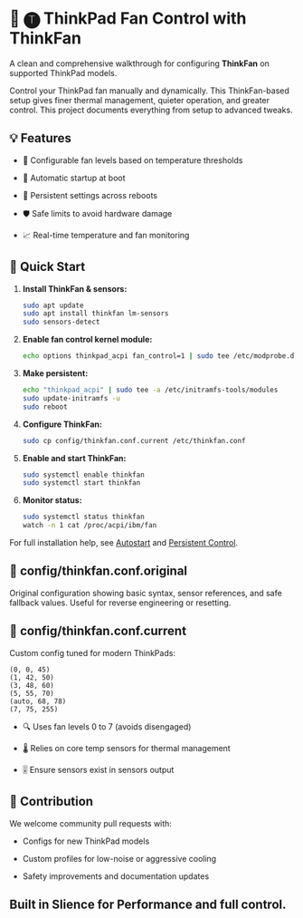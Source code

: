 # 🔴 🅣 ThinkPad Fan Control with ThinkFan

A clean and comprehensive walkthrough for configuring **ThinkFan** on supported ThinkPad models.

Control your ThinkPad fan manually and dynamically. This ThinkFan-based setup gives finer thermal management, quieter operation, and greater control. This project documents everything from setup to advanced tweaks.


## 💡 Features

- 🧊 Configurable fan levels based on temperature thresholds

- 🔁 Automatic startup at boot

- 💾 Persistent settings across reboots

- 🛡️ Safe limits to avoid hardware damage

- 📈 Real-time temperature and fan monitoring


## 🚀 Quick Start

1. **Install ThinkFan & sensors:**

    ```bash
    sudo apt update
    sudo apt install thinkfan lm-sensors
    sudo sensors-detect
    ```

2. **Enable fan control kernel module:**

    ```bash
    echo options thinkpad_acpi fan_control=1 | sudo tee /etc/modprobe.d/thinkfan.conf
    ```

3. **Make persistent:**

    ```bash
    echo "thinkpad_acpi" | sudo tee -a /etc/initramfs-tools/modules
    sudo update-initramfs -u
    sudo reboot
    ```

4. **Configure ThinkFan:**

    ```bash
    sudo cp config/thinkfan.conf.current /etc/thinkfan.conf
    ```

5. **Enable and start ThinkFan:**

    ```bash
    sudo systemctl enable thinkfan
    sudo systemctl start thinkfan
    ```

6. **Monitor status:**

    ```bash
    sudo systemctl status thinkfan
    watch -n 1 cat /proc/acpi/ibm/fan
    ```


For full installation help, see [Autostart](docs/autostart.md) and [Persistent Control](docs/persistent-control.md).

## 🔧 config/thinkfan.conf.original

Original configuration showing basic syntax, sensor references, and safe fallback values. Useful for reverse engineering or resetting.

## 🔧 config/thinkfan.conf.current

Custom config tuned for modern ThinkPads:

```
(0, 0, 45)
(1, 42, 50)
(3, 48, 60)
(5, 55, 70)
(auto, 68, 78)
(7, 75, 255)
```

- 🔍 Uses fan levels 0 to 7 (avoids disengaged)

- 🌡️ Relies on core temp sensors for thermal management

- 🎚️ Ensure sensors exist in sensors output

## 🤝 Contribution

We welcome community pull requests with:

- Configs for new ThinkPad models

- Custom profiles for low-noise or aggressive cooling

- Safety improvements and documentation updates

## **Built in Slience for Performance and full control.**
